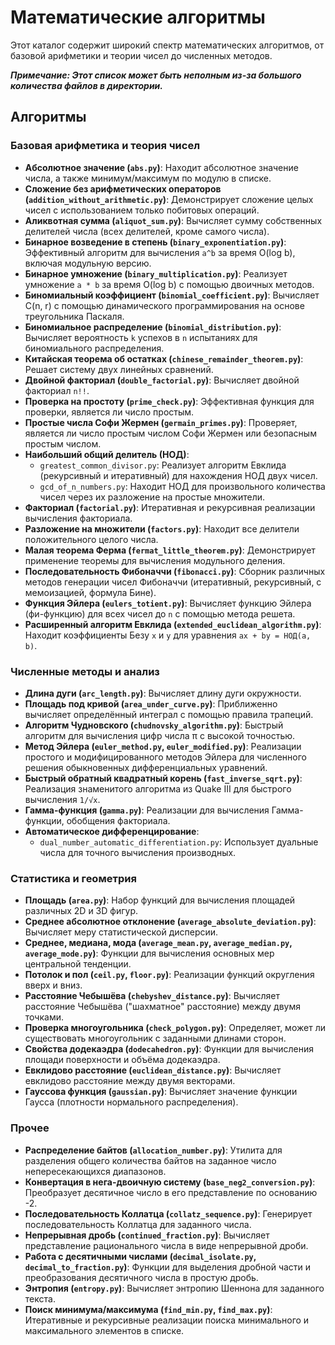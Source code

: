 # Математические алгоритмы

Этот каталог содержит широкий спектр математических алгоритмов, от базовой арифметики и теории чисел до численных методов.

***Примечание: Этот список может быть неполным из-за большого количества файлов в директории.***

## Алгоритмы

### Базовая арифметика и теория чисел
*   **Абсолютное значение (`abs.py`)**: Находит абсолютное значение числа, а также минимум/максимум по модулю в списке.
*   **Сложение без арифметических операторов (`addition_without_arithmetic.py`)**: Демонстрирует сложение целых чисел с использованием только побитовых операций.
*   **Аликвотная сумма (`aliquot_sum.py`)**: Вычисляет сумму собственных делителей числа (всех делителей, кроме самого числа).
*   **Бинарное возведение в степень (`binary_exponentiation.py`)**: Эффективный алгоритм для вычисления `a^b` за время O(log b), включая модульную версию.
*   **Бинарное умножение (`binary_multiplication.py`)**: Реализует умножение `a * b` за время O(log b) с помощью двоичных методов.
*   **Биномиальный коэффициент (`binomial_coefficient.py`)**: Вычисляет C(n, r) с помощью динамического программирования на основе треугольника Паскаля.
*   **Биномиальное распределение (`binomial_distribution.py`)**: Вычисляет вероятность `k` успехов в `n` испытаниях для биномиального распределения.
*   **Китайская теорема об остатках (`chinese_remainder_theorem.py`)**: Решает систему двух линейных сравнений.
*   **Двойной факториал (`double_factorial.py`)**: Вычисляет двойной факториал `n!!`.
*   **Проверка на простоту (`prime_check.py`)**: Эффективная функция для проверки, является ли число простым.
*   **Простые числа Софи Жермен (`germain_primes.py`)**: Проверяет, является ли число простым числом Софи Жермен или безопасным простым числом.
*   **Наибольший общий делитель (НОД)**:
    *   `greatest_common_divisor.py`: Реализует алгоритм Евклида (рекурсивный и итеративный) для нахождения НОД двух чисел.
    *   `gcd_of_n_numbers.py`: Находит НОД для произвольного количества чисел через их разложение на простые множители.
*   **Факториал (`factorial.py`)**: Итеративная и рекурсивная реализации вычисления факториала.
*   **Разложение на множители (`factors.py`)**: Находит все делители положительного целого числа.
*   **Малая теорема Ферма (`fermat_little_theorem.py`)**: Демонстрирует применение теоремы для вычисления модульного деления.
*   **Последовательность Фибоначчи (`fibonacci.py`)**: Сборник различных методов генерации чисел Фибоначчи (итеративный, рекурсивный, с мемоизацией, формула Бине).
*   **Функция Эйлера (`eulers_totient.py`)**: Вычисляет функцию Эйлера (фи-функцию) для всех чисел до `n` с помощью метода решета.
*   **Расширенный алгоритм Евклида (`extended_euclidean_algorithm.py`)**: Находит коэффициенты Безу `x` и `y` для уравнения `ax + by = НОД(a, b)`.

### Численные методы и анализ
*   **Длина дуги (`arc_length.py`)**: Вычисляет длину дуги окружности.
*   **Площадь под кривой (`area_under_curve.py`)**: Приближенно вычисляет определённый интеграл с помощью правила трапеций.
*   **Алгоритм Чудновского (`chudnovsky_algorithm.py`)**: Быстрый алгоритм для вычисления цифр числа π с высокой точностью.
*   **Метод Эйлера (`euler_method.py`, `euler_modified.py`)**: Реализации простого и модифицированного методов Эйлера для численного решения обыкновенных дифференциальных уравнений.
*   **Быстрый обратный квадратный корень (`fast_inverse_sqrt.py`)**: Реализация знаменитого алгоритма из Quake III для быстрого вычисления `1/√x`.
*   **Гамма-функция (`gamma.py`)**: Реализации для вычисления Гамма-функции, обобщения факториала.
*   **Автоматическое дифференцирование**:
    *   `dual_number_automatic_differentiation.py`: Использует дуальные числа для точного вычисления производных.

### Статистика и геометрия
*   **Площадь (`area.py`)**: Набор функций для вычисления площадей различных 2D и 3D фигур.
*   **Среднее абсолютное отклонение (`average_absolute_deviation.py`)**: Вычисляет меру статистической дисперсии.
*   **Среднее, медиана, мода (`average_mean.py`, `average_median.py`, `average_mode.py`)**: Функции для вычисления основных мер центральной тенденции.
*   **Потолок и пол (`ceil.py`, `floor.py`)**: Реализации функций округления вверх и вниз.
*   **Расстояние Чебышёва (`chebyshev_distance.py`)**: Вычисляет расстояние Чебышёва ("шахматное" расстояние) между двумя точками.
*   **Проверка многоугольника (`check_polygon.py`)**: Определяет, может ли существовать многоугольник с заданными длинами сторон.
*   **Свойства додекаэдра (`dodecahedron.py`)**: Функции для вычисления площади поверхности и объёма додекаэдра.
*   **Евклидово расстояние (`euclidean_distance.py`)**: Вычисляет евклидово расстояние между двумя векторами.
*   **Гауссова функция (`gaussian.py`)**: Вычисляет значение функции Гаусса (плотности нормального распределения).

### Прочее
*   **Распределение байтов (`allocation_number.py`)**: Утилита для разделения общего количества байтов на заданное число непересекающихся диапазонов.
*   **Конвертация в нега-двоичную систему (`base_neg2_conversion.py`)**: Преобразует десятичное число в его представление по основанию -2.
*   **Последовательность Коллатца (`collatz_sequence.py`)**: Генерирует последовательность Коллатца для заданного числа.
*   **Непрерывная дробь (`continued_fraction.py`)**: Вычисляет представление рационального числа в виде непрерывной дроби.
*   **Работа с десятичными числами (`decimal_isolate.py`, `decimal_to_fraction.py`)**: Функции для выделения дробной части и преобразования десятичного числа в простую дробь.
*   **Энтропия (`entropy.py`)**: Вычисляет энтропию Шеннона для заданного текста.
*   **Поиск минимума/максимума (`find_min.py`, `find_max.py`)**: Итеративные и рекурсивные реализации поиска минимального и максимального элементов в списке.
